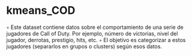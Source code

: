 # kmeans_COD
◦ Este dataset contiene datos sobre el comportamiento de una serie de jugadores de Call of Duty. Por ejemplo, número de victorias, nivel del jugador, derrotas, prestigio, hits, etc. ◦ El objetivo es categorizar a estos jugadores (separarlos en grupos o clusters) según esos datos.
